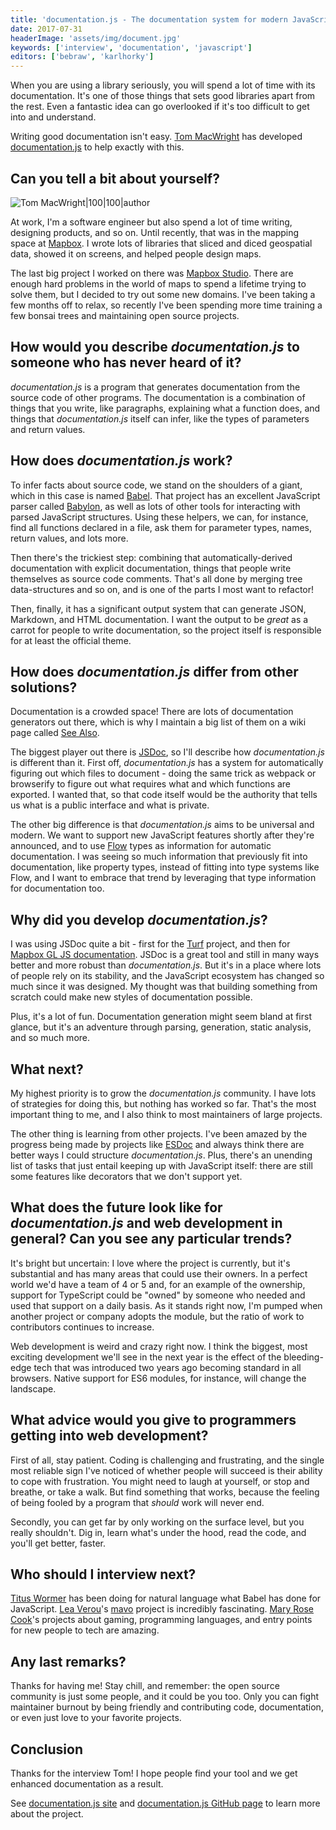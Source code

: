 ```yaml
---
title: 'documentation.js - The documentation system for modern JavaScript - Interview with Tom MacWright'
date: 2017-07-31
headerImage: 'assets/img/document.jpg'
keywords: ['interview', 'documentation', 'javascript']
editors: ['bebraw', 'karlhorky']
---
```


When you are using a library seriously, you will spend a lot of time with its documentation. It's one of those things that sets good libraries apart from the rest. Even a fantastic idea can go overlooked if it's too difficult to get into and understand.

Writing good documentation isn't easy. [Tom MacWright](https://twitter.com/tmcw) has developed [documentation.js](http://documentation.js.org/) to help exactly with this.

## Can you tell a bit about yourself?

![Tom MacWright|100|100|author](https://www.gravatar.com/avatar/69a180136f3c237769452a4af0bbb9a1?s=200)

At work, I'm a software engineer but also spend a lot of time writing, designing products, and so on. Until recently, that was in the mapping space at [Mapbox](https://mapbox.com/). I wrote lots of libraries that sliced and diced geospatial data, showed it on screens, and helped people design maps.

The last big project I worked on there was [Mapbox Studio](https://www.mapbox.com/mapbox-studio/). There are enough hard problems in the world of maps to spend a lifetime trying to solve them, but I decided to try out some new domains. I've been taking a few months off to relax, so recently I've been spending more time training a few bonsai trees and maintaining open source projects.

## How would you describe *documentation.js* to someone who has never heard of it?

*documentation.js* is a program that generates documentation from the source code of other programs. The documentation is a combination of things that you write, like paragraphs, explaining what a function does, and things that *documentation.js* itself can infer, like the types of parameters and return values.

## How does *documentation.js* work?

To infer facts about source code, we stand on the shoulders of a giant, which in this case is named [Babel](https://github.com/babel/babel). That project has an excellent JavaScript parser called [Babylon](https://github.com/babel/babylon), as well as lots of other tools for interacting with parsed JavaScript structures. Using these helpers, we can, for instance, find all functions declared in a file, ask them for parameter types, names, return values, and lots more.

Then there's the trickiest step: combining that automatically-derived documentation with explicit documentation, things that people write themselves as source code comments. That's all done by merging tree data-structures and so on, and is one of the parts I most want to refactor!

Then, finally, it has a significant output system that can generate JSON, Markdown, and HTML documentation. I want the output to be _great_ as a carrot for people to write documentation, so the project itself is responsible for at least the official theme.

## How does *documentation.js* differ from other solutions?

Documentation is a crowded space! There are lots of documentation generators out there, which is why I maintain a big list of them on a wiki page called [See Also](https://github.com/documentationjs/documentation/wiki/See-also).

The biggest player out there is [JSDoc](http://usejsdoc.org/), so I'll describe how *documentation.js* is different than it. First off, *documentation.js* has a system for automatically figuring out which files to document - doing the same trick as webpack or browserify to figure out what requires what and which functions are exported. I wanted that, so that code itself would be the authority that tells us what is a public interface and what is private.

The other big difference is that *documentation.js* aims to be universal and modern. We want to support new JavaScript features shortly after they're announced, and to use [Flow](https://flow.org/) types as information for automatic documentation. I was seeing so much information that previously fit into documentation, like property types, instead of fitting into type systems like Flow, and I want to embrace that trend by leveraging that type information for documentation too.

## Why did you develop *documentation.js*?

I was using JSDoc quite a bit - first for the [Turf](http://turfjs.org/) project, and then for [Mapbox GL JS documentation](https://www.mapbox.com/mapbox-gl-js/api/). JSDoc is a great tool and still in many ways better and more robust than *documentation.js*. But it's in a place where lots of people rely on its stability, and the JavaScript ecosystem has changed so much since it was designed. My thought was that building something from scratch could make new styles of documentation possible.

Plus, it's a lot of fun. Documentation generation might seem bland at first glance, but it's an adventure through parsing, generation, static analysis, and so much more.

## What next?

My highest priority is to grow the *documentation.js* community. I have lots of strategies for doing this, but nothing has worked so far. That's the most important thing to me, and I also think to most maintainers of large projects.

The other thing is learning from other projects. I've been amazed by the progress being made by projects like [ESDoc](https://esdoc.org/) and always think there are better ways I could structure *documentation.js*. Plus, there's an unending list of tasks that just entail keeping up with JavaScript itself: there are still some features like decorators that we don't support yet.

## What does the future look like for *documentation.js* and web development in general? Can you see any particular trends?

It's bright but uncertain: I love where the project is currently, but it's substantial and has many areas that could use their owners. In a perfect world we'd have a team of 4 or 5 and, for an example of the ownership, support for TypeScript could be "owned" by someone who needed and used that support on a daily basis. As it stands right now, I'm pumped when another project or company adopts the module, but the ratio of work to contributors continues to increase.

Web development is weird and crazy right now. I think the biggest, most exciting development we'll see in the next year is the effect of the bleeding-edge tech that was introduced two years ago becoming standard in all browsers. Native support for ES6 modules, for instance, will change the landscape.

## What advice would you give to programmers getting into web development?

First of all, stay patient. Coding is challenging and frustrating, and the single most reliable sign I've noticed of whether people will succeed is their ability to cope with frustration. You might need to laugh at yourself, or stop and breathe, or take a walk. But find something that works, because the feeling of being fooled by a program that _should_ work will never end.

Secondly, you can get far by only working on the surface level, but you really shouldn't. Dig in, learn what's under the hood, read the code, and you'll get better, faster.

## Who should I interview next?

[Titus Wormer](https://github.com/wooorm) has been doing for natural language what Babel has done for JavaScript. [Lea Verou](https://twitter.com/LeaVerou)'s [mavo](https://mavo.io/) project is incredibly fascinating. [Mary Rose Cook](https://github.com/maryrosecook)'s projects about gaming, programming languages, and entry points for new people to tech are amazing.

## Any last remarks?

Thanks for having me! Stay chill, and remember: the open source community is just some people, and it could be you too. Only you can fight maintainer burnout by being friendly and contributing code, documentation, or even just love to your favorite projects.

## Conclusion

Thanks for the interview Tom! I hope people find your tool and we get enhanced documentation as a result.

See [documentation.js site](http://documentation.js.org/) and [documentation.js GitHub page](https://github.com/documentationjs/documentation) to learn more about the project.
